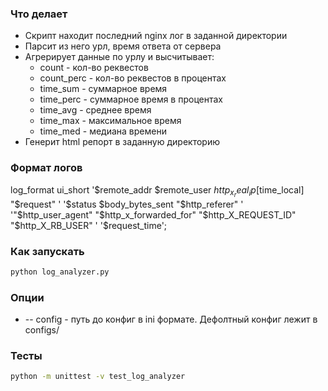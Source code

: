 ### Что делает
- Скрипт находит последний nginx лог в заданной директории
- Парсит из него урл, время ответа от сервера
- Агрерирует данные по урлу и высчитывает:
    - count - кол-во реквестов
    - count_perc - кол-во реквестов в процентах
    - time_sum - суммарное время
    - time_perc - суммарное время в процентах
    - time_avg - среднее время
    - time_max - максимальное время
    - time_med - медиана времени
- Генерит html репорт в заданную директорию

### Формат логов
log_format ui_short '$remote_addr $remote_user $http_x_real_ip [$time_local] "$request" ' '$status $body_bytes_sent "$http_referer" '
'"$http_user_agent" "$http_x_forwarded_for" "$http_X_REQUEST_ID" "$http_X_RB_USER" ' '$request_time';

### Как запускать
```sh
python log_analyzer.py
```

### Опции
  - -- config - путь до конфиг в ini формате. Дефолтный конфиг лежит в configs/

### Тесты
```sh
python -m unittest -v test_log_analyzer
```